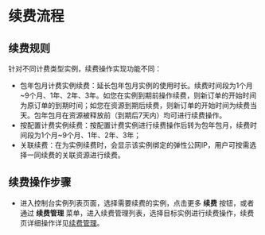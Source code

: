 # 续费流程

## 续费规则
针对不同计费类型实例，续费操作实现功能不同：<br/>

- 包年包月计费实例续费：延长包年包月实例的使用时长。续费时间段为1个月~9个月、1年、2年、3年。如您在实例到期前操作续费，则新订单的开始时间为原订单的到期时间；如您在资源到期后续费，则新订单的开始时间为续费当天。包年包月在资源被释放前（到期后7天内）均可进行续费操作。
- 按配置计费实例续费：按配置计费实例进行续费操作后转为包年包月，续费时间段为1个月~9个月、1年、2年、3年；
- 关联续费：在为实例续费时，会显示该实例绑定的弹性公网IP，用户可按需选择一同续费的关联资源进行续费。

## 续费操作步骤
- 进入控制台实例列表页面，选择需要续费的实例，点击更多 **续费** 按钮，或者通过 **续费管理** 菜单，进入续费管理列表，选择目标实例进行续费操作，续费页详细操作详见[续费管理](https://docs.jdcloud.com/cn/online-buying/renew-management)。



